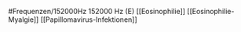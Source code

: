 #Frequenzen/152000Hz
152000 Hz (E)
[[Eosinophilie]]
[[Eosinophilie-Myalgie]]
[[Papillomavirus-Infektionen]]